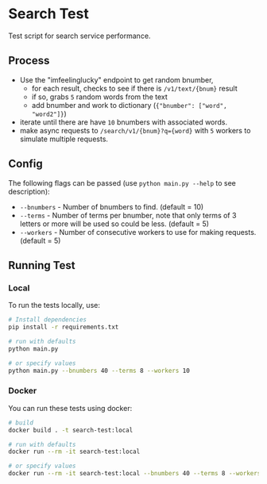 # Search Test

Test script for search service performance.

## Process

* Use the "imfeelinglucky" endpoint to get random bnumber, 
  * for each result, checks to see if there is `/v1/text/{bnum}` result
  * if so, grabs `5` random words from the text
  * add bnumber and work to dictionary (`{"bnumber": ["word", "word2"]}`)
* iterate until there are have `10` bnumbers with associated words.
* make async requests to `/search/v1/{bnum}?q={word}` with `5` workers to simulate multiple requests.

## Config

The following flags can be passed (use `python main.py --help` to see description):

* `--bnumbers` - Number of bnumbers to find. (default = 10)
* `--terms` - Number of terms per bnumber, note that only terms of 3 letters or more will be used so could be less. (default = 5)
* `--workers` - Number of consecutive workers to use for making requests. (default = 5)

## Running Test

### Local

To run the tests locally, use:

```bash
# Install dependencies
pip install -r requirements.txt

# run with defaults
python main.py 

# or specify values
python main.py --bnumbers 40 --terms 8 --workers 10
```

### Docker

You can run these tests using docker:

```bash
# build
docker build . -t search-test:local 

# run with defaults
docker run --rm -it search-test:local

# or specify values
docker run --rm -it search-test:local --bnumbers 40 --terms 8 --workers 10
```